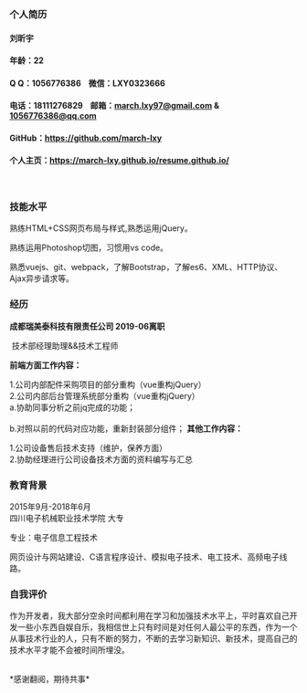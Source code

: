 ### 个人简历

#### 刘昕宇
#### 年龄：22   
#### Q Q：1056776386    &nbsp; &nbsp;微信：LXY0323666
#### 电话：18111276829  &nbsp; &nbsp;邮箱：march.lxy97@gmail.com & 1056776386@qq.com
#### GitHub：https://github.com/march-lxy
#### 个人主页：https://march-lxy.github.io/resume.github.io/
<br>

### 技能水平

熟练HTML+CSS网页布局与样式,熟悉运用jQuery。

熟练运用Photoshop切图，习惯用vs code。

熟悉vuejs、git、webpack，了解Bootstrap，了解es6、XML、HTTP协议、Ajax异步请求等。

### 经历

**成都瑞美泰科技有限责任公司  2019-06离职**

&nbsp;技术部经理助理&&技术工程师

**前端方面工作内容：**

1.公司内部配件采购项目的部分重构（vue重构jQuery）
<br> 
2.公司内部后台管理系统部分重构（vue重构jQuery）
<br> 
  a.协助同事分析之前jq完成的功能；
 <br>  
  b.对照以前的代码对应功能，重新封装部分组件；
**其他工作内容：**

1.公司设备售后技术支持（维护，保养方面）<br> 
2.协助经理进行公司设备技术方面的资料编写与汇总<br> 


### 教育背景

2015年9月-2018年6月   
四川电子机械职业技术学院   大专

专业：电子信息工程技术

网页设计与网站建设、C语言程序设计、模拟电子技术、电工技术、高频电子线路。


### 自我评价

作为开发者，我大部分空余时间都利用在学习和加强技术水平上，平时喜欢自己开发一些小东西自娱自乐，我相信世上只有时间是对任何人最公平的东西，作为一个从事技术行业的人，只有不断的努力，不断的去学习新知识、新技术，提高自己的技术水平才能不会被时间所埋没。

<br>
*感谢翻阅，期待共事*
